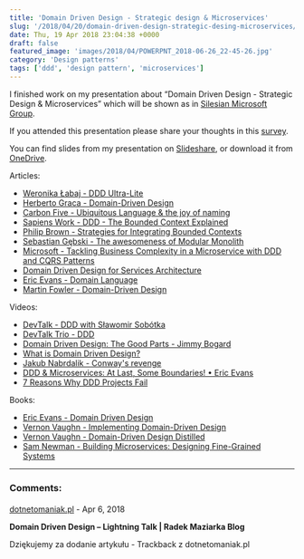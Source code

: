 ```yaml
---
title: 'Domain Driven Design - Strategic design & Microservices'
slug: '/2018/04/20/domain-driven-design-strategic-desing-microservices/'
date: Thu, 19 Apr 2018 23:04:38 +0000
draft: false
featured_image: 'images/2018/04/POWERPNT_2018-06-26_22-45-26.jpg'
category: 'Design patterns'
tags: ['ddd', 'design pattern', 'microservices']
---
```


I finished work on my presentation about “Domain Driven Design - Strategic Design & Microservices” which will be shown as in [Silesian Microsoft Group](https://www.meetup.com/en-AU/Śląska-Grupa-Microsoft-Meetup/events/250018468/).

If you attended this presentation please share your thoughts in this [survey](https://radblog.pl/ddd-form).

You can find slides from my presentation on [Slideshare](https://www.slideshare.net/RadosawMaziarka/domain-driven-design-strategic-patterns-and-microservices), or download it from [OneDrive](https://1drv.ms/p/s!AjEySs0anBSPgtBVEwOE7p3y6woZ6Q).

Articles:

 *   [Weronika Łabaj - DDD Ultra-Lite](https://weronikalabaj.com/ddd-ultra-lite/)
 *   [Herberto Graca - Domain-Driven Design](https://herbertograca.com/2017/09/07/domain-driven-design/)
 *   [Carbon Five - Ubiquitous Language & the joy of naming](https://blog.carbonfive.com/2016/10/04/ubiquitous-language-the-joy-of-naming/)
 *   [Sapiens Work - DDD - The Bounded Context Explained](http://blog.sapiensworks.com/post/2012/04/17/DDD-The-Bounded-Context-Explained.aspx)
 *   [Philip Brown - Strategies for Integrating Bounded Contexts](http://www.culttt.com/2014/11/26/strategies-integrating-bounded-contexts/)
 *   [Sebastian Gębski - The awesomeness of Modular Monolith](http://no-kill-switch.ghost.io/the-awesomeness-of-modular-monolith/)
 *   [Microsoft - Tackling Business Complexity in a Microservice with DDD and CQRS Patterns](https://docs.microsoft.com/en-us/dotnet/standard/microservices-architecture/microservice-ddd-cqrs-patterns/)
 *   [Domain Driven Design for Services Architecture](https://www.thoughtworks.com/insights/blog/domain-driven-design-services-architecture)
 *   [Eric Evans - Domain Language](https://domainlanguage.com/)
 *   [Martin Fowler - Domain-Driven Design](https://martinfowler.com/tags/domain%20driven%20design.html)

Videos:

 *   [DevTalk - DDD with Sławomir Sobótka](https://www.youtube.com/watch?v=WYQ3v3-4M8Y)
 *   [DevTalk Trio - DDD](https://www.youtube.com/watch?v=u6Vb5k5sTN4)
 *   [Domain Driven Design: The Good Parts - Jimmy Bogard](https://www.youtube.com/watch?v=U6CeaA-Phqo)
 *   [What is Domain Driven Design?](https://www.youtube.com/watch?v=NNFJREcalc0&list=PLZBNtT95PIW3BPNYF5pYOi4MJjg_boXCG&index=2)
 *   [Jakub Nabrdalik - Conway's revenge](https://www.youtube.com/watch?v=UhIIpUQ-i38)
 *   [DDD & Microservices: At Last, Some Boundaries! • Eric Evans](https://www.infoq.com/presentations/ddd-microservices-2016)
 *   [7 Reasons Why DDD Projects Fail](https://vimeo.com/13824218)

Books:

 *   [Eric Evans - Domain Driven Design](https://www.amazon.com/Domain-Driven-Design-Tackling-Complexity-Software/dp/0321125215)
 *   [Vernon Vaughn - Implementing Domain-Driven Design](https://www.amazon.com/Implementing-Domain-Driven-Design-Vaughn-Vernon/dp/0321834577)
 *   [Vernon Vaughn - Domain-Driven Design Distilled](https://www.amazon.com/Domain-Driven-Design-Distilled-Vaughn-Vernon/dp/0134434420)
 *   [Sam Newman - Building Microservices: Designing Fine-Grained Systems](https://www.amazon.com/Building-Microservices-Designing-Fine-Grained-Systems/dp/1491950358)

---
### Comments:
#### 
[dotnetomaniak.pl](https://dotnetomaniak.pl/Domain-Driven-Design-Lightning-Talk-Radek-Maziarka-Blog "") - <time datetime="2018-04-21 09:08:27">Apr 6, 2018</time>

**Domain Driven Design – Lightning Talk | Radek Maziarka Blog**

Dziękujemy za dodanie artykułu - Trackback z dotnetomaniak.pl
